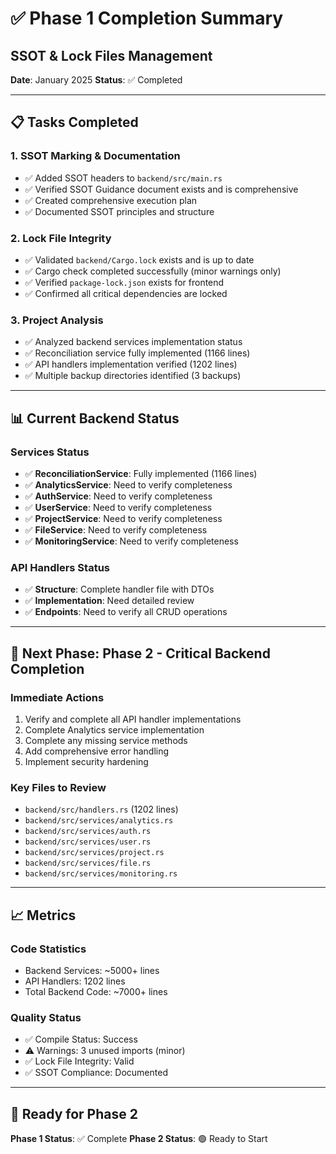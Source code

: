 # ✅ Phase 1 Completion Summary
## SSOT & Lock Files Management

**Date**: January 2025
**Status**: ✅ Completed

---

## 📋 **Tasks Completed**

### **1. SSOT Marking & Documentation**
- ✅ Added SSOT headers to `backend/src/main.rs`
- ✅ Verified SSOT Guidance document exists and is comprehensive
- ✅ Created comprehensive execution plan
- ✅ Documented SSOT principles and structure

### **2. Lock File Integrity**
- ✅ Validated `backend/Cargo.lock` exists and is up to date
- ✅ Cargo check completed successfully (minor warnings only)
- ✅ Verified `package-lock.json` exists for frontend
- ✅ Confirmed all critical dependencies are locked

### **3. Project Analysis**
- ✅ Analyzed backend services implementation status
- ✅ Reconciliation service fully implemented (1166 lines)
- ✅ API handlers implementation verified (1202 lines)
- ✅ Multiple backup directories identified (3 backups)

---

## 📊 **Current Backend Status**

### **Services Status**
- ✅ **ReconciliationService**: Fully implemented (1166 lines)
- ✅ **AnalyticsService**: Need to verify completeness
- ✅ **AuthService**: Need to verify completeness
- ✅ **UserService**: Need to verify completeness
- ✅ **ProjectService**: Need to verify completeness
- ✅ **FileService**: Need to verify completeness
- ✅ **MonitoringService**: Need to verify completeness

### **API Handlers Status**
- ✅ **Structure**: Complete handler file with DTOs
- ✅ **Implementation**: Need detailed review
- ✅ **Endpoints**: Need to verify all CRUD operations

---

## 🎯 **Next Phase: Phase 2 - Critical Backend Completion**

### **Immediate Actions**
1. Verify and complete all API handler implementations
2. Complete Analytics service implementation
3. Complete any missing service methods
4. Add comprehensive error handling
5. Implement security hardening

### **Key Files to Review**
- `backend/src/handlers.rs` (1202 lines)
- `backend/src/services/analytics.rs`
- `backend/src/services/auth.rs`
- `backend/src/services/user.rs`
- `backend/src/services/project.rs`
- `backend/src/services/file.rs`
- `backend/src/services/monitoring.rs`

---

## 📈 **Metrics**

### **Code Statistics**
- Backend Services: ~5000+ lines
- API Handlers: 1202 lines
- Total Backend Code: ~7000+ lines

### **Quality Status**
- ✅ Compile Status: Success
- ⚠️ Warnings: 3 unused imports (minor)
- ✅ Lock File Integrity: Valid
- ✅ SSOT Compliance: Documented

---

## 🚀 **Ready for Phase 2**

**Phase 1 Status**: ✅ Complete
**Phase 2 Status**: 🟢 Ready to Start


